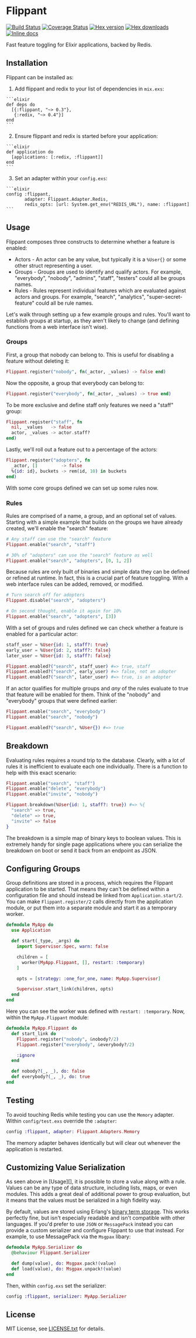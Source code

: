 # Flippant

[![Build Status](https://travis-ci.org/sorentwo/flippant.svg?branch=master)](https://travis-ci.org/sorentwo/flippant)
[![Coverage Status](https://coveralls.io/repos/github/sorentwo/flippant/badge.svg?branch=master)](https://coveralls.io/github/sorentwo/flippant?branch=master)
[![Hex version](https://img.shields.io/hexpm/v/flippant.svg "Hex version")](https://hex.pm/packages/flippant)
[![Hex downloads](https://img.shields.io/hexpm/dt/flippant.svg "Hex downloads")](https://hex.pm/packages/flippant)
[![Inline docs](https://inch-ci.org/github/sorentwo/flippant.svg)](https://inch-ci.org/github/sorentwo/flippant)

Fast feature toggling for Elixir applications, backed by Redis.

## Installation

Flippant can be installed as:

  1. Add flippant and redix to your list of dependencies in `mix.exs`:

    ```elixir
    def deps do
      [{:flippant, "~> 0.3"},
       {:redix, "~> 0.4"}]
    end
    ```

  2. Ensure flippant and redix is started before your application:

    ```elixir
    def application do
      [applications: [:redix, :flippant]]
    end
    ```

  3. Set an adapter within your `config.exs`:

    ```elixir
    config :flippant,
           adapter: Flippant.Adapter.Redis,
           redis_opts: [url: System.get_env("REDIS_URL"), name: :flippant]
    ```

## Usage

Flippant composes three constructs to determine whether a feature is enabled:

* Actors - An actor can be any value, but typically it is a `%User{}` or
  some other struct representing a user.
* Groups - Groups are used to identify and qualify actors. For example,
  "everybody", "nobody", "admins", "staff", "testers" could all be groups names.
* Rules - Rules represent individual features which are evaluated against actors
  and groups. For example, "search", "analytics", "super-secret-feature" could
  all be rule names.

Let's walk through setting up a few example groups and rules. You'll want to
establish groups at startup, as they aren't likely to change (and defining
functions from a web interface isn't wise).

### Groups

First, a group that nobody can belong to. This is useful for disabling a feature
without deleting it:

```elixir
Flippant.register("nobody", fn(_actor, _values) -> false end)
```

Now the opposite, a group that everybody can belong to:

```elixir
Flippant.register("everybody", fn(_actor, _values) -> true end)
```

To be more exclusive and define staff only features we need a "staff" group:

```elixir
Flippant.register("staff", fn
  nil, _values   -> false
  actor, _values -> actor.staff?
end)
```

Lastly, we'll roll out a feature out to a percentage of the actors:

```elixir
Flippant.register("adopters", fn
  _actor, []         -> false
  %{id: id}, buckets -> rem(id, 10) in buckets
end)
```

With some core groups defined we can set up some rules now.

### Rules

Rules are comprised of a name, a group, and an optional set of values. Starting
with a simple example that builds on the groups we have already created, we'll
enable the "search" feature:


```elixir
# Any staff can use the "search" feature
Flippant.enable("search", "staff")

# 30% of "adopters" can use the "search" feature as well
Flippant.enable("search", "adopters", [0, 1, 2])
```

Because rules are only built of binaries and simple data they can be defined or
refined at runtime. In fact, this is a crucial part of feature toggling. With a
web interface rules can be added, removed, or modified.

```elixir
# Turn search off for adopters
Flippant.disable("search", "adopters")

# On second thought, enable it again for 10%
Flippant.enable("search", "adopters", [3])
```

With a set of groups and rules defined we can check whether a feature is
enabled for a particular actor:

```elixir
staff_user = %User{id: 1, staff?: true}
early_user = %User{id: 2, staff?: false}
later_user = %User{id: 3, staff?: false}

Flippant.enabled?("search", staff_user) #=> true, staff
Flippant.enabled?("search", early_user) #=> false, not an adopter
Flippant.enabled?("search", later_user) #=> true, is an adopter
```

If an actor qualifies for multiple groups and *any* of the rules evaluate to
true that feature will be enabled for them. Think of the "nobody" and
"everybody" groups that were defined earlier:

```elixir
Flippant.enable("search", "everybody")
Flippant.enable("search", "nobody")

Flippant.enabled?("search", %User{}) #=> true
```

## Breakdown

Evaluating rules requires a round trip to the database. Clearly, with a lot of
rules it is inefficient to evaluate each one individually. There is a function
to help with this exact scenario:

```elixir
Flippant.enable("search", "staff")
Flippant.enable("delete", "everybody")
Flippant.enable("invite", "nobody")

Flippant.breakdown(%User{id: 1, staff?: true}) #=> %{
  "search" => true,
  "delete" => true,
  "invite" => false
}
```

The breakdown is a simple map of binary keys to boolean values. This is
extremely handy for single page applications where you can serialize the
breakdown on boot or send it back from an endpoint as JSON.

## Configuring Groups

Group definitions are stored in a process, which requires the Flippant
application to be started. That means they can't be defined within a
configuration file and should instead be linked from `Application.start/2`.
You can make `Flippant.register/2` calls directly from the application
module, or put them into a separate module and start it as a temporary worker.

```elixir
defmodule MyApp do
  use Application

  def start(_type, _args) do
    import Supervisor.Spec, warn: false

    children = [
      worker(MyApp.Flippant, [], restart: :temporary)
    ]

    opts = [strategy: :one_for_one, name: MyApp.Supervisor]

    Supervisor.start_link(children, opts)
  end
end
```

Here you can see the worker was defined with `restart: :temporary`. Now, within
the `MyApp.Flippant` module:

```elixir
defmodule MyApp.Flippant do
  def start_link do
    Flippant.register("nobody", &nobody?/2)
    Flippant.register("everybody", &everybody?/2)

    :ignore
  end

  def nobody?(_, _), do: false
  def everybody?(_, _), do: true
end
```

## Testing

To avoid touching Redis while testing you can use the `Memory` adapter. Within
`config/test.exs` override the `:adapter`:

```elixir
config :flippant, adapter: Flippant.Adapters.Memory
```

The memory adapter behaves identically but will clear out whenever the
application is restarted.

## Customizing Value Serialization

As seen above in [Usage][], it is possible to store a value along with a rule.
Values can be any type of data structure, including lists, maps, or even
modules. This adds a great deal of additional power to group evaluation, but it
means that the values must be serialized in a high fidelity way.

By default, values are stored using Erlang's [binary term storage][btt]. This
works perfectly fine, but isn't especially readable and isn't compatible with
other languages. If you'd prefer to use `JSON` or `MessagePack` instead you can
provide a custom serializer and configure Flippant to use that instead. For
example, to use MessagePack via the `Msgpax` libary:

```elixir
defmodule MyApp.Serializer do
  @behaviour Flippant.Serializer

  def dump(value), do: Msgpax.pack!(value)
  def load(value), do: Msgpax.unpack!(value)
end
```

Then, within `config.exs` set the serializer:

```elixir
config :flippant, serializer: MyApp.Serializer
```

[btt]: http://erlang.org/doc/man/erlang.html#binary_to_term-1

## License

MIT License, see [LICENSE.txt](LICENSE.txt) for details.
